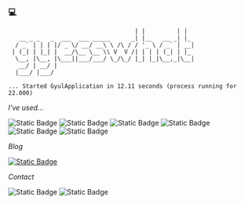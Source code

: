 ### 💻

<!--
**gyesswhat/gyesswhat** is a ✨ _special_ ✨ repository because its `README.md` (this file) appears on your GitHub profile.

Here are some ideas to get you started:

- 🔭 I’m currently working on ...
- 🌱 I’m currently learning ...
- 👯 I’m looking to collaborate on ...
- 🤔 I’m looking for help with ...
- 💬 Ask me about ...
- 📫 How to reach me: ...
- 😄 Pronouns: ...
- ⚡ Fun fact: ...
-->



```                                     _           _   
                                    | |         | |  
   __ _ _   _  ___  ___ _____      _| |__   __ _| |_ 
  / _` | | | |/ _ \/ __/ __\ \ /\ / / '_ \ / _` | __|
 | (_| | |_| |  __/\__ \__ \\ V  V /| | | | (_| | |_ 
  \__, |\__, |\___||___/___/ \_/\_/ |_| |_|\__,_|\__|
   __/ | __/ |                                       
  |___/ |___/
        
... Started GyulApplication in 12.11 seconds (process running for 22.000)
```

*I've used...*

![Static Badge](https://img.shields.io/badge/python-%233776AB?style=for-the-badge&logo=python&logoColor=white)
![Static Badge](https://img.shields.io/badge/java-%235382a1?style=for-the-badge&logoColor=white)
![Static Badge](https://img.shields.io/badge/c-%23A8B9CC?style=for-the-badge&logo=c&logoColor=white)
![Static Badge](https://img.shields.io/badge/spring%20boot-%236DB33F?style=for-the-badge&logo=springboot&logoColor=white)
![Static Badge](https://img.shields.io/badge/mysql-%234479A1?style=for-the-badge&logo=mysql&logoColor=white)
![Static Badge](https://img.shields.io/badge/amazon%20aws-%23232F3E?style=for-the-badge&logo=amazonaws&logoColor=white)


*Blog*  
  
<a href="https://velog.io/@heroinebabe/posts" target="_blank" rel="noreferrer noopener">![Static Badge](https://img.shields.io/badge/velog-%2320C997?style=for-the-badge&logo=velog&logoColor=white&link=https://velog.io/@heroinebabe)</a>


*Contact*  

![Static Badge](https://img.shields.io/badge/email-%233693F3?style=for-the-badge&logo=icloud&logoColor=white&link=mailto%3Ah2weirdo%40icloud.com)
![Static Badge](https://img.shields.io/badge/instagram-%23E4405F?style=for-the-badge&logo=instagram&logoColor=white&link=https%3A%2F%2Fwww.instagram.com%2Fgyesswhat%2F)


